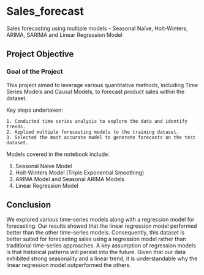 # Sales_forecast
Sales forecasting using multiple models - Seasonal Naïve, Holt-Winters, ARIMA, SARIMA and Linear Regression Model

## Project Objective
### Goal of the Project

This project aimed to leverage various quantitative methods, including Time Series Models and Causal Models, to forecast product sales within the dataset.

Key steps undertaken:

    1. Conducted time series analysis to explore the data and identify trends.
    2. Applied multiple forecasting models to the training dataset.
    3. Selected the most accurate model to generate forecasts on the test dataset.

Models covered in the notebook include:
1. Seasonal Naive Model
2. Holt-Winters Model (Triple Exponential Smoothing)
3. ARIMA Model and Seasonal ARIMA Models
4. Linear Regression Model

## Conclusion
We explored various time-series models along with a regression model for forecasting. Our results showed that the linear regression model performed better than the other time-series models. Consequently, this dataset is better suited for forecasting sales using a regression model rather than traditional time-series approaches. A key assumption of regression models is that historical patterns will persist into the future. Given that our data exhibited strong seasonality and a linear trend, it is understandable why the linear regression model outperformed the others.
